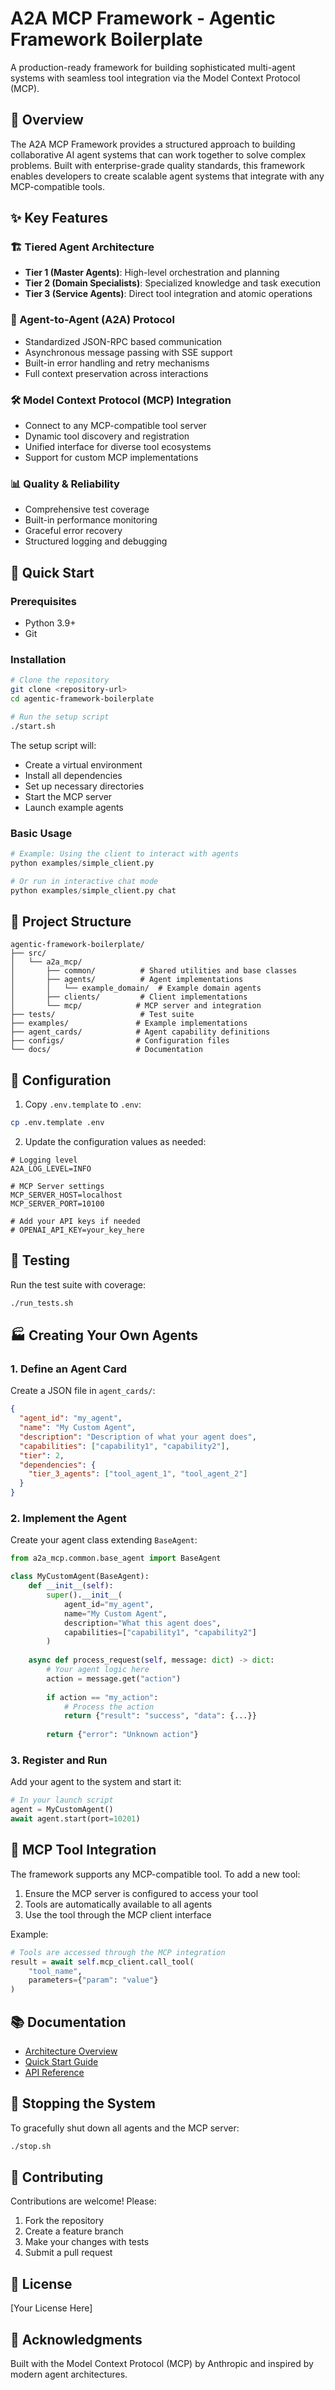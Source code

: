 # A2A MCP Framework - Agentic Framework Boilerplate

A production-ready framework for building sophisticated multi-agent systems with seamless tool integration via the Model Context Protocol (MCP).

## 🚀 Overview

The A2A MCP Framework provides a structured approach to building collaborative AI agent systems that can work together to solve complex problems. Built with enterprise-grade quality standards, this framework enables developers to create scalable agent systems that integrate with any MCP-compatible tools.

## ✨ Key Features

### 🏗️ Tiered Agent Architecture
- **Tier 1 (Master Agents)**: High-level orchestration and planning
- **Tier 2 (Domain Specialists)**: Specialized knowledge and task execution
- **Tier 3 (Service Agents)**: Direct tool integration and atomic operations

### 🔗 Agent-to-Agent (A2A) Protocol
- Standardized JSON-RPC based communication
- Asynchronous message passing with SSE support
- Built-in error handling and retry mechanisms
- Full context preservation across interactions

### 🛠️ Model Context Protocol (MCP) Integration
- Connect to any MCP-compatible tool server
- Dynamic tool discovery and registration
- Unified interface for diverse tool ecosystems
- Support for custom MCP implementations

### 📊 Quality & Reliability
- Comprehensive test coverage
- Built-in performance monitoring
- Graceful error recovery
- Structured logging and debugging

## 🚦 Quick Start

### Prerequisites
- Python 3.9+
- Git

### Installation

```bash
# Clone the repository
git clone <repository-url>
cd agentic-framework-boilerplate

# Run the setup script
./start.sh
```

The setup script will:
- Create a virtual environment
- Install all dependencies
- Set up necessary directories
- Start the MCP server
- Launch example agents

### Basic Usage

```python
# Example: Using the client to interact with agents
python examples/simple_client.py

# Or run in interactive chat mode
python examples/simple_client.py chat
```

## 📁 Project Structure

```
agentic-framework-boilerplate/
├── src/
│   └── a2a_mcp/
│       ├── common/          # Shared utilities and base classes
│       ├── agents/          # Agent implementations
│       │   └── example_domain/  # Example domain agents
│       ├── clients/         # Client implementations
│       └── mcp/            # MCP server and integration
├── tests/                   # Test suite
├── examples/               # Example implementations
├── agent_cards/            # Agent capability definitions
├── configs/                # Configuration files
└── docs/                   # Documentation
```

## 🔧 Configuration

1. Copy `.env.template` to `.env`:
```bash
cp .env.template .env
```

2. Update the configuration values as needed:
```env
# Logging level
A2A_LOG_LEVEL=INFO

# MCP Server settings
MCP_SERVER_HOST=localhost
MCP_SERVER_PORT=10100

# Add your API keys if needed
# OPENAI_API_KEY=your_key_here
```

## 🧪 Testing

Run the test suite with coverage:

```bash
./run_tests.sh
```

## 🏭 Creating Your Own Agents

### 1. Define an Agent Card

Create a JSON file in `agent_cards/`:

```json
{
  "agent_id": "my_agent",
  "name": "My Custom Agent",
  "description": "Description of what your agent does",
  "capabilities": ["capability1", "capability2"],
  "tier": 2,
  "dependencies": {
    "tier_3_agents": ["tool_agent_1", "tool_agent_2"]
  }
}
```

### 2. Implement the Agent

Create your agent class extending `BaseAgent`:

```python
from a2a_mcp.common.base_agent import BaseAgent

class MyCustomAgent(BaseAgent):
    def __init__(self):
        super().__init__(
            agent_id="my_agent",
            name="My Custom Agent",
            description="What this agent does",
            capabilities=["capability1", "capability2"]
        )
    
    async def process_request(self, message: dict) -> dict:
        # Your agent logic here
        action = message.get("action")
        
        if action == "my_action":
            # Process the action
            return {"result": "success", "data": {...}}
        
        return {"error": "Unknown action"}
```

### 3. Register and Run

Add your agent to the system and start it:

```python
# In your launch script
agent = MyCustomAgent()
await agent.start(port=10201)
```

## 🔌 MCP Tool Integration

The framework supports any MCP-compatible tool. To add a new tool:

1. Ensure the MCP server is configured to access your tool
2. Tools are automatically available to all agents
3. Use the tool through the MCP client interface

Example:
```python
# Tools are accessed through the MCP integration
result = await self.mcp_client.call_tool(
    "tool_name",
    parameters={"param": "value"}
)
```

## 📚 Documentation

- [Architecture Overview](docs/ARCHITECTURE.md)
- [Quick Start Guide](docs/QUICK_START.md)
- [API Reference](docs/README.md)

## 🛑 Stopping the System

To gracefully shut down all agents and the MCP server:

```bash
./stop.sh
```

## 🤝 Contributing

Contributions are welcome! Please:
1. Fork the repository
2. Create a feature branch
3. Make your changes with tests
4. Submit a pull request

## 📄 License

[Your License Here]

## 🙏 Acknowledgments

Built with the Model Context Protocol (MCP) by Anthropic and inspired by modern agent architectures.